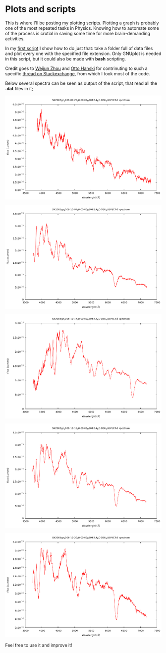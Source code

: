# Plots and scripts

This is where I'll be posting my plotting scripts. Plotting a graph is probably one of the most repeated tasks in Physics. Knowing how to automate some of the process is crutial in saving some time for more brain-demanding activities.

In my [first script](FolderPlot2.p) I show how to do just that: take a folder full of data files and plot every one with the specified file extension. Only GNUplot is needed in this script, but it could also be made with **bash** scripting.

Credit goes to [Weijun Zhou](https://unix.stackexchange.com/users/259023/weijun-zhou) and [Otto Hanski](https://unix.stackexchange.com/users/356551/otto-hanski) for contrinuting to such a specific [thread on Stackexchange](https://unix.stackexchange.com/questions/515924/plotting-all-files-from-a-directory-in-gnuplot), from which I took most of the code.

Below several spectra can be seen as output of the script, that read all the **.dat** files in it;

![SN2006gx28-09](SN2006gz_2006-09-28_00-00-00_MDM-2.4_BC-OSU_SUSPECT.d.png "Spectra")

![SN2006gx7-10](SN2006gz_2006-10-07_00-00-00_MDM-2.4_BC-OSU_SUSPECT.d.png "Spectra")

![SN2006gx17-10](SN2006gz_2006-10-17_00-00-00_MDM-2.4_BC-OSU_SUSPECT.d.png "Spectra")

![SN2006gx7-10](SN2006gz_2006-10-18_00-00-00_MDM-2.4_BC-OSU_SUSPECT.d.png "Spectra")

![SN2006gx20-10](SN2006gz_2006-10-20_00-00-00_MDM-2.4_BC-OSU_SUSPECT.d.png "Spectra")


Feel free to use it and improve it!
